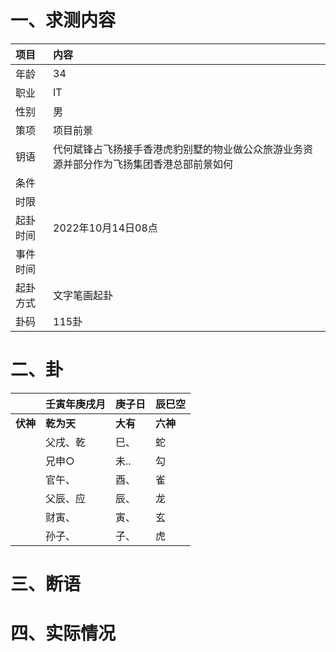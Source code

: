 # 一、求测内容
|项目|内容|
|:-|:-|
|年龄|34|
|职业|IT|
|性别|男|
|策项|项目前景|
|钥语|代何斌锋占飞扬接手香港虎豹别墅的物业做公众旅游业务资源并部分作为飞扬集团香港总部前景如何|
|条件||
|时限||
|起卦时间|2022年10月14日08点|
|事件时间||
|起卦方式|文字笔画起卦|
|卦码|115卦|

# 二、卦
||壬寅年庚戌月|庚子日|辰巳空|
|:-|:-|:-|:-|
|**伏神**|**乾为天**|**大有**|**六神**|
||父戌、乾|巳、|蛇|
||兄申○|未..|勾|
||官午、|酉、|雀|
||父辰、应|辰、|龙|
||财寅、|寅、|玄|
||孙子、|子、|虎|


# 三、断语

# 四、实际情况